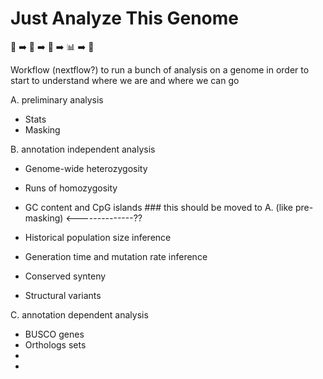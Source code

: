 # Just Analyze This Genome
🧬 ➡️ 🙏 ➡️ 🤖 ➡️ 📊 ➡️ 🥹 

Workflow (nextflow?) to run a bunch of analysis on a genome in order to start to understand where we are and where we can go

A. preliminary analysis
* Stats
* Masking

B. annotation independent analysis
* Genome-wide heterozygosity
* Runs of homozygosity

* GC content and CpG islands ### this should be moved to A. (like pre-masking) <--------------??

* Historical population size inference
* Generation time and mutation rate inference

* Conserved synteny
* Structural variants

C. annotation dependent analysis
* BUSCO genes
* Orthologs sets
*
*
